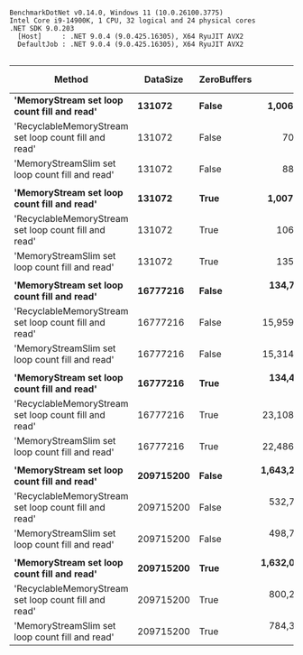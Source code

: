 ```

BenchmarkDotNet v0.14.0, Windows 11 (10.0.26100.3775)
Intel Core i9-14900K, 1 CPU, 32 logical and 24 physical cores
.NET SDK 9.0.203
  [Host]     : .NET 9.0.4 (9.0.425.16305), X64 RyuJIT AVX2
  DefaultJob : .NET 9.0.4 (9.0.425.16305), X64 RyuJIT AVX2


```
| Method                                                | DataSize  | ZeroBuffers | Mean            | Error         | StdDev        | Ratio | RatioSD | Gen0       | Gen1       | Gen2       | Allocated      | Alloc Ratio |
|------------------------------------------------------ |---------- |------------ |----------------:|--------------:|--------------:|------:|--------:|-----------:|-----------:|-----------:|---------------:|------------:|
| **&#39;MemoryStream set loop count fill and read&#39;**           | **131072**    | **False**       |     **1,006.36 μs** |      **5.858 μs** |      **5.193 μs** |  **1.00** |    **0.01** |  **1041.0156** |  **1041.0156** |  **1041.0156** |     **6305.42 KB** |       **1.000** |
| &#39;RecyclableMemoryStream set loop count fill and read&#39; | 131072    | False       |        70.82 μs |      0.134 μs |      0.104 μs |  0.07 |    0.00 |     0.3662 |          - |          - |        6.84 KB |       0.001 |
| &#39;MemoryStreamSlim set loop count fill and read&#39;       | 131072    | False       |        88.99 μs |      0.432 μs |      0.383 μs |  0.09 |    0.00 |     0.3662 |          - |          - |        7.42 KB |       0.001 |
|                                                       |           |             |                 |               |               |       |         |            |            |            |                |             |
| **&#39;MemoryStream set loop count fill and read&#39;**           | **131072**    | **True**        |     **1,007.39 μs** |      **4.353 μs** |      **3.859 μs** |  **1.00** |    **0.01** |  **1041.0156** |  **1041.0156** |  **1041.0156** |     **6305.42 KB** |       **1.000** |
| &#39;RecyclableMemoryStream set loop count fill and read&#39; | 131072    | True        |       106.40 μs |      0.610 μs |      0.541 μs |  0.11 |    0.00 |     0.3662 |          - |          - |        6.84 KB |       0.001 |
| &#39;MemoryStreamSlim set loop count fill and read&#39;       | 131072    | True        |       135.00 μs |      0.501 μs |      0.444 μs |  0.13 |    0.00 |     0.2441 |          - |          - |        7.42 KB |       0.001 |
|                                                       |           |             |                 |               |               |       |         |            |            |            |                |             |
| **&#39;MemoryStream set loop count fill and read&#39;**           | **16777216**  | **False**       |   **134,769.13 μs** |  **2,638.109 μs** |  **4,479.710 μs** |  **1.00** |    **0.05** | **37600.0000** | **37600.0000** | **37600.0000** |   **819121.24 KB** |       **1.000** |
| &#39;RecyclableMemoryStream set loop count fill and read&#39; | 16777216  | False       |    15,959.39 μs |    168.795 μs |    157.891 μs |  0.12 |    0.00 |    93.7500 |          - |          - |     1817.59 KB |       0.002 |
| &#39;MemoryStreamSlim set loop count fill and read&#39;       | 16777216  | False       |    15,314.08 μs |    139.620 μs |    130.601 μs |  0.11 |    0.00 |          - |          - |          - |        7.43 KB |       0.000 |
|                                                       |           |             |                 |               |               |       |         |            |            |            |                |             |
| **&#39;MemoryStream set loop count fill and read&#39;**           | **16777216**  | **True**        |   **134,475.88 μs** |  **1,085.410 μs** |    **962.188 μs** |  **1.00** |    **0.01** | **37600.0000** | **37600.0000** | **37600.0000** |    **819121.3 KB** |       **1.000** |
| &#39;RecyclableMemoryStream set loop count fill and read&#39; | 16777216  | True        |    23,108.79 μs |    212.224 μs |    188.131 μs |  0.17 |    0.00 |    93.7500 |          - |          - |     1817.59 KB |       0.002 |
| &#39;MemoryStreamSlim set loop count fill and read&#39;       | 16777216  | True        |    22,486.14 μs |    191.408 μs |    169.678 μs |  0.17 |    0.00 |          - |          - |          - |        7.43 KB |       0.000 |
|                                                       |           |             |                 |               |               |       |         |            |            |            |                |             |
| **&#39;MemoryStream set loop count fill and read&#39;**           | **209715200** | **False**       | **1,643,271.96 μs** | **19,251.826 μs** | **18,008.170 μs** |  **1.00** |    **0.02** | **18000.0000** | **18000.0000** | **18000.0000** | **13107117.38 KB** |       **1.000** |
| &#39;RecyclableMemoryStream set loop count fill and read&#39; | 209715200 | False       |   532,794.46 μs | 10,466.152 μs | 14,672.085 μs |  0.32 |    0.01 | 13000.0000 |  2000.0000 |          - |   252661.72 KB |       0.019 |
| &#39;MemoryStreamSlim set loop count fill and read&#39;       | 209715200 | False       |   498,798.79 μs |  9,761.817 μs | 14,000.107 μs |  0.30 |    0.01 |          - |          - |          - |        7.81 KB |       0.000 |
|                                                       |           |             |                 |               |               |       |         |            |            |            |                |             |
| **&#39;MemoryStream set loop count fill and read&#39;**           | **209715200** | **True**        | **1,632,078.79 μs** | **18,444.671 μs** | **17,253.157 μs** |  **1.00** |    **0.01** | **18000.0000** | **18000.0000** | **18000.0000** | **13107117.66 KB** |       **1.000** |
| &#39;RecyclableMemoryStream set loop count fill and read&#39; | 209715200 | True        |   800,268.48 μs | 14,847.050 μs | 13,887.940 μs |  0.49 |    0.01 | 13000.0000 |  2000.0000 |          - |   252661.39 KB |       0.019 |
| &#39;MemoryStreamSlim set loop count fill and read&#39;       | 209715200 | True        |   784,353.33 μs | 15,166.048 μs | 18,054.102 μs |  0.48 |    0.01 |          - |          - |          - |        7.81 KB |       0.000 |
